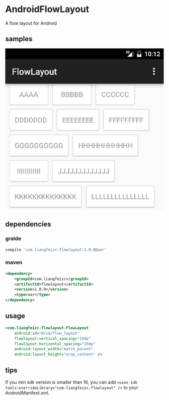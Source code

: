 # AndroidFlowLayout
A flow layout for Android

samples
----

![](screenshot.png?raw=true "sample screenshot")


dependencies
----

### gralde

```groovy
compile 'com.liangfeizc:flowlayout:1.0.0@aar'
```

### maven

```xml
<dependency>
    <groupId>com.liangfeizc</groupId>
    <artifactId>flowlayout</artifactId>
    <version>1.0.0</version>
    <type>aar</type>
</dependency>
```

usage
----

```xml
<com.liangfeizc.flowlayout.FlowLayout
    android:id="@+id/flow_layout"
    flowlayout:vertical_spacing="10dp"
    flowlayout:horizontal_spacing="10dp"
    android:layout_width="match_parent"
    android:layout_height="wrap_content" />
```

tips
---

If you min sdk version is smaller than 16, you can add `<uses-sdk tools:overrideLibrary="com.liangfeizc.flowlayout" />` to your AndroidManifest.xml.
